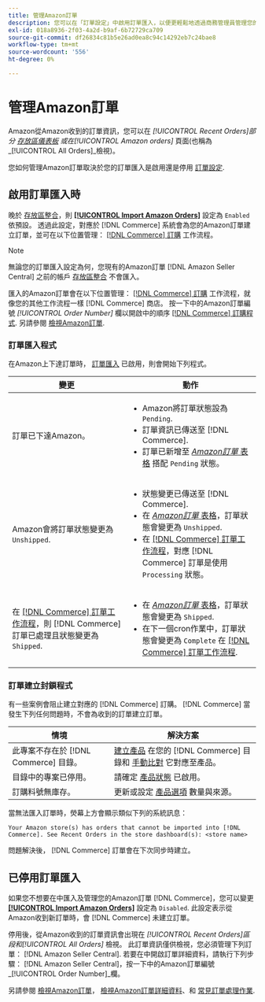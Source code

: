 ```yaml
---
title: 管理Amazon訂單
description: 您可以在「訂單設定」中啟用訂單匯入，以便更輕鬆地透過商務管理員管理您的Amazon訂單。
exl-id: 018a8936-2f03-4a2d-b9af-6b72729ca709
source-git-commit: df26834c81b5e26ad0ea8c94c14292eb7c24bae8
workflow-type: tm+mt
source-wordcount: '556'
ht-degree: 0%

---
```


# 管理Amazon訂單

Amazon從Amazon收到的訂單資訊，您可以在 _[!UICONTROL Recent Orders]_部分 [存放區儀表板](./amazon-store-dashboard.md) 或在_[!UICONTROL Amazon orders]_ 頁面(也稱為 _[!UICONTROL All Orders]_檢視)。

您如何管理Amazon訂單取決於您的訂單匯入是啟用還是停用 [訂單設定](./order-settings.md#configure-order-settings).

## 啟用訂單匯入時

晚於 [存放區整合](./store-integration.md)，則 [**[!UICONTROL Import Amazon Orders]**](./order-settings.md#configure-order-settings) 設定為 `Enabled` 依預設。 透過此設定，對應於 [!DNL Commerce] 系統會為您的Amazon訂單建立訂單，並可在以下位置管理： [[!DNL Commerce] 訂購](https://experienceleague.adobe.com/docs/commerce-admin/stores-sales/order-management/orders/orders.html) 工作流程。

>[!NOTE]
>
>無論您的訂單匯入設定為何，您現有的Amazon訂單 [!DNL Amazon Seller Central] 之前的帳戶 [存放區整合](./store-integration.md) 不會匯入。

匯入的Amazon訂單會在以下位置管理： [[!DNL Commerce] 訂購](https://experienceleague.adobe.com/docs/commerce-admin/stores-sales/order-management/orders/orders.html) 工作流程，就像您的其他工作流程一樣 [!DNL Commerce] 商店。 按一下中的Amazon訂單編號 *[!UICONTROL Order Number]* 欄以開啟中的順序 [[!DNL Commerce] 訂購程式](https://experienceleague.adobe.com/docs/commerce-admin/stores-sales/order-management/orders/order-processing.html#process-an-order#order-view-descriptions). 另請參閱 [檢視Amazon訂單](./amazon-orders-all.md).

### 訂單匯入程式

在Amazon上下達訂單時， [訂單匯入](./order-settings.md) 已啟用，則會開始下列程式。

| 變更 | 動作 |
|---|---|
| 訂單已下達Amazon。 | <ul><li>Amazon將訂單狀態設為 `Pending`.</li><li>訂單資訊已傳送至 [!DNL Commerce].</li><li>訂單已新增至 [_Amazon訂單_ 表格](./amazon-orders-all.md) 搭配 `Pending` 狀態。</li></ul> |
| Amazon會將訂單狀態變更為 `Unshipped`. | <ul><li>狀態變更已傳送至 [!DNL Commerce].</li><li>在 [_Amazon訂單_ 表格](./amazon-orders-all.md)，訂單狀態會變更為 `Unshipped`.</li><li>在 [[!DNL Commerce] 訂單工作流程](https://experienceleague.adobe.com/docs/commerce-admin/stores-sales/order-management/orders/orders.html)，對應 [!DNL Commerce] 訂單是使用 `Processing` 狀態。</li></ul> |
| 在 [[!DNL Commerce] 訂單工作流程](https://experienceleague.adobe.com/docs/commerce-admin/stores-sales/order-management/orders/orders.html)，則 [!DNL Commerce] 訂單已處理且狀態變更為 `Shipped`. | <ul><li>在 [_Amazon訂單_ 表格](./amazon-orders-all.md)，訂單狀態會變更為 `Shipped`.</li><li>在下一個cron作業中，訂單狀態會變更為 `Complete` 在 [[!DNL Commerce] 訂單工作流程](https://experienceleague.adobe.com/docs/commerce-admin/stores-sales/order-management/orders/orders.html).</li></ul> |

### 訂單建立封鎖程式

有一些案例會阻止建立對應的 [!DNL Commerce] 訂購。 [!DNL Commerce] 當發生下列任何問題時，不會為收到的訂單建立訂單。

| 情境 | 解決方案 |
|---|---|
| 此專案不存在於 [!DNL Commerce] 目錄。 | [建立產品](./creating-assigning-catalog-products.md) 在您的 [!DNL Commerce] 目錄和 [手動比對](./creating-assigning-catalog-products.md) 它對應至產品。 |
| 目錄中的專案已停用。 | 請確定 [產品狀態](https://experienceleague.adobe.com/docs/commerce-admin/inventory/configuration/product-options.html) 已啟用。 |
| 訂購料號無庫存。 | 更新或設定 [產品選項](https://experienceleague.adobe.com/docs/commerce-admin/inventory/configuration/product-options.html) 數量與來源。 |

當無法匯入訂單時，熒幕上方會顯示類似下列的系統訊息：

`Your Amazon store(s) has orders that cannot be imported into [!DNL Commerce]. See Recent Orders in the store dashboard(s): <store name>`

問題解決後， [!DNL Commerce] 訂單會在下次同步時建立。

## 已停用訂單匯入

如果您不想要在中匯入及管理您的Amazon訂單 [!DNL Commerce]，您可以變更 [**[!UICONTROL Import Amazon Orders]**](./order-settings.md#configure-order-settings) 設定為 `Disabled`. 此設定表示從Amazon收到新訂單時，會 [!DNL Commerce] 未建立訂單。

停用後，從Amazon收到的訂單資訊會出現在 _[!UICONTROL Recent Orders]_區段和_[!UICONTROL All Orders]_ 檢視。 此訂單資訊僅供檢視，您必須管理下列訂單： [!DNL Amazon Seller Central]. 若要在中開啟訂單詳細資料，請執行下列步驟： [!DNL Amazon Seller Central]，按一下中的Amazon訂單編號 _[!UICONTROL Order Number]_欄。

另請參閱 [檢視Amazon訂單](./amazon-orders-all.md)， [檢視Amazon訂單詳細資料](./amazon-order-details.md)、和 [常見訂單處理作業](./common-order-processing.md).
